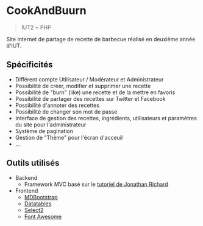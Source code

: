 # CookAndBuurn
> IUT2 ~ PHP

Site internet de partage de recette de barbecue réalisé en deuxième année d'IUT.

## Spécificités

* Différent compte Utilisateur / Modérateur et Administrateur
* Possibilité de créer, modifier et supprimer une recette
* Possibilité de "burn" (like) une recette et de la mettre en favoris
* Possibilité de partager des recettes sur Twitter et Facebook
* Possibilité d'annoter des recettes
* Possibilité de changer son mot de passe
* Interface de gestion des recettes, ingrédients, utilisateurs et paramètres du site pour l'administrateur
* Système de pagination
* Gestion de "Thème" pour l'écran d'acceuil
* ...

## Outils utilisés

* Backend
	* Framework MVC basé sur le [tutoriel de Jonathan Richard](https://www.youtube.com/watch?v=54Km7DQjXLk)
* Frontend
	* [MDBootstrap](https://www.mdbootstrap.com/)
	* [Datatables](https://datatables.net/)
	* [Select2](https://select2.org/)
	* [Font Awesome](https://fontawesome.com/)
